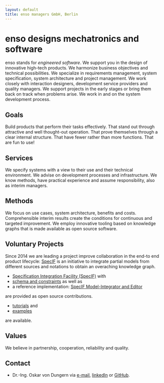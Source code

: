 ```yaml
---
layout: default
title: enso managers GmbH, Berlin
---
```


# enso designs mechatronics and software

enso stands for *engineered software*. 
We support you in the design of innovative high-tech products. We harmonize business objectives and technical possibilities. 
We specialize in requirements management, system specification, system architecture and project management. 
We work closely with interaction designers, development service providers and quality managers. 
We support projects in the early stages or bring them back on track when problems arise. 
We work in and on the system development process.

## Goals

Build products that perform their tasks effectively. That stand out through attractive and well thought-out operation. 
That prove themselves through a clear internal structure. That have fewer rather than more functions. 
That are fun to use!﻿

## Services

We specify systems with a view to their use and their technical environment.
We advise on development processes and infrastructure.
We know methods, have practical experience and assume responsibility, also as interim managers.

## Methods

We focus on use cases, system architecture, benefits and costs.
Comprehensible interim results create the conditions for continuous and targeted improvement.
We employ innovative tooling based on knowledge graphs that is made available as open source software.

## Voluntary Projects

Since 2014 we are leading a project improve collaboration in the end-to end product lifecycle: [SpecIF](https://specif.de) is an 
initiative to integrate partial models from different sources and notations to obtain an overaching knowledge graph. 

<ul>
  <li><a href="https://specif.de" target="_blank">Specification Integration Facility (SpecIF)</a> with</li>
  <li><a href="https://github.com/GfSE/SpecIF-Schema" target="_blank">schema and constraints</a> as well as </li>
  <li>a reference implementation: <a href="https://github.com/GfSE/SpecIF-Viewer" target="_blank">SpecIF Model-Integrator and Editor</a></li>
</ul>
are provided as open source contributions. 

<ul>
<!--  <li><a href="https://specif.de/en/#literature" target="_blank">Literature</a>,</li> -->
  <li><a href="https://specif.de/Tutorials/" target="_blank">tutorials</a> and </li>
  <li><a href="https://specif.de/#examples" target="_blank">examples</a></li>
</ul>
are available.

## Values

We believe in partnership, cooperation, reliability and quality.

## Contact
- Dr.-Ing. Oskar von Dungern via [e-mail](mailto:od@enso-managers.de), <a href="https://www.linkedin.com/in/odungern/" target="_blank">linkedIn</a> or <a href="https://github.com/odungern" target="_blank">GitHub</a>.
